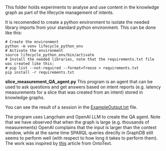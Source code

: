 This folder holds experiments to analyse and use content in the knowledge graph as part of the lifecycle management of intents.

It is recomended to create a python environment to isolate the needed library imports from your standard python environment. This can be done like this:
```
# Create the environment
python -m venv lifecycle_python_env
# Activate the environment
source lifecycle_python_env/bin/activate
# Install the needed libraries, note that the requirements.txt file was created like this:
# pip list --not-required --format=freeze > requirements.txt
pip install -r requirements.txt
```

**slice_measurement_QA_agent.py**
This program is an agent that can be used to ask questions and get answers based on intent reports (e.g. latency measurements for a slice that was created from an intent) stored in knowledge graphs. 

You can see the result of a session in the [ExampleOutput.txt](./ExampleOutput.txt) file.

The program uses Langchain and OpenAI LLM to create the QA agent. Note that we have observed that when the graph is large (e.g. thousands of measurements) OpenAI complains that the input is larger than the context window, while at the same time SPARQL queries directly in GraphDB still seems to perform well (with respect to how long it takes to perform them). The work was inspired by [this](https://www.ontotext.com/blog/natural-language-querying-of-graphdb-in-langchain/) article from OntoText.